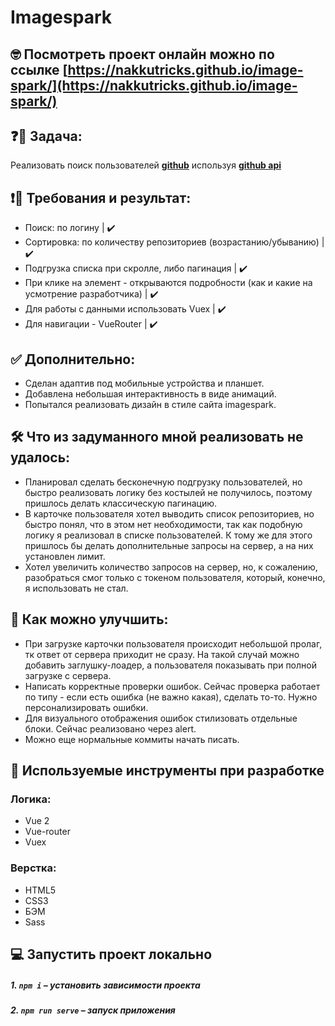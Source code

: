 # Imagespark

## :nerd_face: Посмотреть проект онлайн можно по ссылке **[https://nakkutricks.github.io/image-spark/](https://nakkutricks.github.io/image-spark/)**

## ❓📃 Задача:
Реализовать поиск пользователей **[github](https://github.com/)** используя **[github api](https://docs.github.com/en/rest)** <br />

## ❗📃 Требования и результат:
- Поиск: по логину | :heavy_check_mark:
- Сортировка: по количеству репозиториев (возрастанию/убыванию) | :heavy_check_mark:
- Подгрузка списка при скролле, либо пагинация | :heavy_check_mark:
- При клике на элемент - открываются подробности (как и какие на усмотрение разработчика) | :heavy_check_mark:
- Для работы с данными использовать Vuex | :heavy_check_mark:
- Для навигации - VueRouter | :heavy_check_mark:

## :white_check_mark: Дополнительно:
- Сделан адаптив под мобильные устройства и планшет.
- Добавлена небольшая интерактивность в виде анимаций.
- Попытался реализовать дизайн в стиле сайта imagespark.

## :hammer_and_wrench: Что из задуманного мной реализовать не удалось:
- Планировал сделать бесконечную подгрузку пользователей, но быстро реализовать логику без костылей не получилось, поэтому пришлось делать классическую пагинацию.
- В карточке пользователя хотел выводить список репозиториев, но быстро понял, что в этом нет необходимости, так как подобную логику я реализовал в списке пользователей. К тому же для этого пришлось бы делать дополнительные запросы на сервер, а на них установлен лимит.
- Хотел увеличить количество запросов на сервер, но, к сожалению, разобраться смог только с токеном пользователя, который, конечно, я использовать не стал.

## 🧙 Как можно улучшить:
- При загрузке карточки пользователя происходит небольшой пролаг, тк ответ от сервера приходит не сразу. На такой случай можно добавить заглушку-лоадер, а пользователя показывать при полной загрузке с сервера.
- Написать корректные проверки ошибок. Сейчас проверка работает по типу - если есть ошибка (не важно какая), сделать то-то. Нужно персонализировать ошибки.
- Для визуального отображения ошибок стилизовать отдельные блоки. Сейчас реализовано через alert.
- Можно еще нормальные коммиты начать писать.

## 🧰 Используемые инструменты при разработке

### Логика:
- Vue 2
- Vue-router
- Vuex

### Верстка:
- HTML5
- CSS3
- БЭМ
- Sass

## 💻 Запустить проект локально

##### 1. `npm i` – установить зависимости проекта

##### 2. `npm run serve` – запуск приложения
